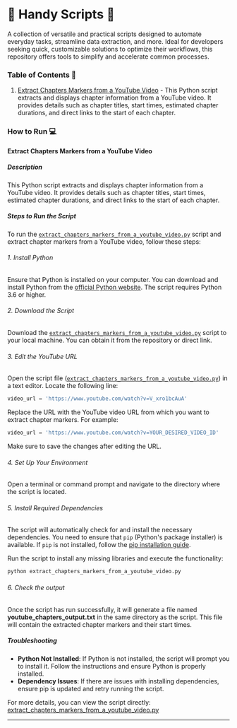# 👋 Handy Scripts 🐍

A collection of versatile and practical scripts designed to automate everyday tasks, streamline data extraction, and more. Ideal for developers seeking quick, customizable solutions to optimize their workflows, this repository offers tools to simplify and accelerate common processes.

### Table of Contents 📁

1. [Extract Chapters Markers from a YouTube Video](#extract-chapters-markers-from-a-youtube-video) - This Python script extracts and displays chapter information from a YouTube video. It provides details such as chapter titles, start times, estimated chapter durations, and direct links to the start of each chapter.

### How to Run 💻
#### Extract Chapters Markers from a YouTube Video

##### Description
This Python script extracts and displays chapter information from a YouTube video. It provides details such as chapter titles, start times, estimated chapter durations, and direct links to the start of each chapter.

##### Steps to Run the Script

To run the [`extract_chapters_markers_from_a_youtube_video.py`](extract_chapters_markers_from_a_youtube_video.py) script and extract chapter markers from a YouTube video, follow these steps:

###### 1. Install Python

Ensure that Python is installed on your computer. You can download and install Python from the [official Python website](https://www.python.org/). The script requires Python 3.6 or higher.

###### 2. Download the Script

Download the [`extract_chapters_markers_from_a_youtube_video.py`](extract_chapters_markers_from_a_youtube_video.py) script to your local machine. You can obtain it from the repository or direct link.

###### 3. Edit the YouTube URL

Open the script file ([`extract_chapters_markers_from_a_youtube_video.py`](extract_chapters_markers_from_a_youtube_video.py)) in a text editor. Locate the following line:

```python
video_url = 'https://www.youtube.com/watch?v=V_xro1bcAuA'
```

Replace the URL with the YouTube video URL from which you want to extract chapter markers. For example:

```python
video_url = 'https://www.youtube.com/watch?v=YOUR_DESIRED_VIDEO_ID'
```
Make sure to save the changes after editing the URL.

###### 4. Set Up Your Environment

Open a terminal or command prompt and navigate to the directory where the script is located.

###### 5. Install Required Dependencies

The script will automatically check for and install the necessary dependencies. You need to ensure that `pip` (Python's package installer) is available. If `pip` is not installed, follow the [pip installation guide](https://pip.pypa.io/en/stable/installation/).

Run the script to install any missing libraries and execute the functionality:
```bash
python extract_chapters_markers_from_a_youtube_video.py
```

###### 6. Check the output

Once the script has run successfully, it will generate a file named **youtube_chapters_output.txt** in the same directory as the script. This file will contain the extracted chapter markers and their start times.

##### Troubleshooting
* **Python Not Installed**: If Python is not installed, the script will prompt you to install it. Follow the instructions and ensure Python is properly installed.
* **Dependency Issues**: If there are issues with installing dependencies, ensure pip is updated and retry running the script.


For more details, you can view the script directly: [extract_chapters_markers_from_a_youtube_video.py](extract_chapters_markers_from_a_youtube_video.py)


---